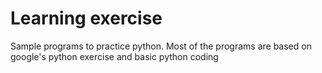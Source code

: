 # Learning exercise

Sample programs to practice python. 
Most of the programs are based on google's python exercise
and basic python coding 
